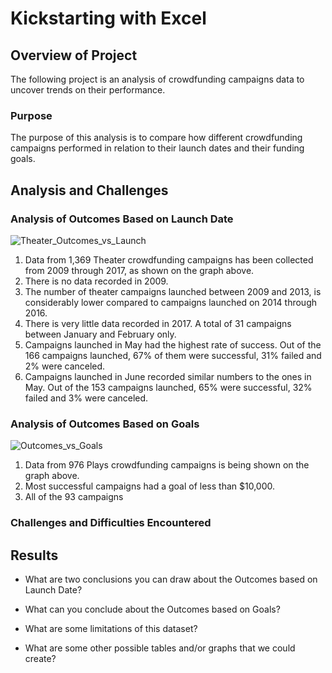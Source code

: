 # Kickstarting with Excel

## Overview of Project

The following project is an analysis of crowdfunding campaigns data to uncover trends on their performance.    

### Purpose

The purpose of this analysis is to compare how different crowdfunding campaigns performed in relation to their launch dates and their funding goals.

## Analysis and Challenges

### Analysis of Outcomes Based on Launch Date

![Theater_Outcomes_vs_Launch](https://user-images.githubusercontent.com/104762216/168958694-072e2344-93f2-410e-887c-2110fe46c24e.png)

1. Data from 1,369 Theater crowdfunding campaigns has been collected from 2009 through 2017, as shown on the graph above.
2. There is no data recorded in 2009.
3. The number of theater campaigns launched between 2009 and 2013, is considerably lower compared to campaigns launched on 2014 through 2016.
4. There is very little data recorded in 2017. A total of 31 campaigns between January and February only. 
5. Campaigns launched in May had the highest rate of success. Out of the 166 campaigns launched, 67% of them were successful, 31% failed and 2% were canceled. 
6. Campaigns launched in June recorded similar numbers to the ones in May. Out of the 153 campaigns launched, 65% were successful, 32% failed and 3% were canceled.

### Analysis of Outcomes Based on Goals

![Outcomes_vs_Goals](https://user-images.githubusercontent.com/104762216/168959485-ebe95235-3068-4ebd-9d8d-5902a988bc07.png)

1. Data from 976 Plays crowdfunding campaigns is being shown on the  graph above.
2. Most successful campaigns had a goal of less than $10,000.
3. All of the 93 campaigns


### Challenges and Difficulties Encountered

## Results

- What are two conclusions you can draw about the Outcomes based on Launch Date?

- What can you conclude about the Outcomes based on Goals?

- What are some limitations of this dataset?

- What are some other possible tables and/or graphs that we could create?
